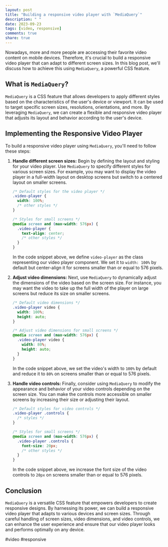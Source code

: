 ```yaml
---
layout: post
title: "Building a responsive video player with `MediaQuery`"
description: " "
date: 2023-09-23
tags: [video, responsive]
comments: true
share: true
---
```


Nowadays, more and more people are accessing their favorite video content on mobile devices. Therefore, it's crucial to build a responsive video player that can adapt to different screen sizes. In this blog post, we'll discuss how to achieve this using `MediaQuery`, a powerful CSS feature.

## What is `MediaQuery`?

`MediaQuery` is a CSS feature that allows developers to apply different styles based on the characteristics of the user's device or viewport. It can be used to target specific screen sizes, resolutions, orientations, and more. By leveraging `MediaQuery`, we can create a flexible and responsive video player that adjusts its layout and behavior according to the user's device.

## Implementing the Responsive Video Player

To build a responsive video player using `MediaQuery`, you'll need to follow these steps:

1. **Handle different screen sizes:** Begin by defining the layout and styling for your video player. Use `MediaQuery` to specify different styles for various screen sizes. For example, you may want to display the video player in a full-width layout on desktop screens but switch to a centered layout on smaller screens.

    ```css
    /* Default styles for the video player */
    .video-player {
      width: 100%;
      /* other styles */
    }

    /* Styles for small screens */
    @media screen and (max-width: 576px) {
      .video-player {
        text-align: center;
        /* other styles */
      }
    }
    ```

    In the code snippet above, we define `video-player` as the class representing our video player component. We set it to `width: 100%` by default but center-align it for screens smaller than or equal to 576 pixels.

2. **Adjust video dimensions:** Next, use `MediaQuery` to dynamically adjust the dimensions of the video based on the screen size. For instance, you may want the video to take up the full width of the player on large screens but reduce its size on smaller screens.

    ```css
    /* Default video dimensions */
    .video-player video {
      width: 100%;
      height: auto;
    }

    /* Adjust video dimensions for small screens */
    @media screen and (max-width: 576px) {
      .video-player video {
        width: 80%;
        height: auto;
      }
    }
    ```

    In the code snippet above, we set the video's width to `100%` by default and reduce it to `80%` on screens smaller than or equal to 576 pixels.

3. **Handle video controls:** Finally, consider using `MediaQuery` to modify the appearance and behavior of your video controls depending on the screen size. You can make the controls more accessible on smaller screens by increasing their size or adjusting their layout.

    ```css
    /* Default styles for video controls */
    .video-player .controls {
      /* styles */
    }

    /* Styles for small screens */
    @media screen and (max-width: 576px) {
      .video-player .controls {
        font-size: 20px;
        /* other styles */
      }
    }
    ```

    In the code snippet above, we increase the font size of the video controls to `20px` on screens smaller than or equal to 576 pixels.

## Conclusion

`MediaQuery` is a versatile CSS feature that empowers developers to create responsive designs. By harnessing its power, we can build a responsive video player that adapts to various devices and screen sizes. Through careful handling of screen sizes, video dimensions, and video controls, we can enhance the user experience and ensure that our video player looks and performs optimally on any device.

#video #responsive